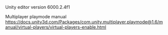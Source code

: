 Unity editor version 6000.2.4f1

Multiplayer playmode manual 
https://docs.unity3d.com/Packages/com.unity.multiplayer.playmode@1.6/manual/virtual-players/virtual-players-enable.html